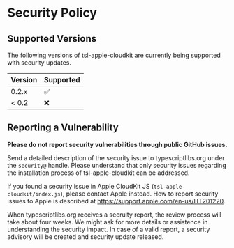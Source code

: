 Security Policy
===============

Supported Versions
------------------

The following versions of tsl-apple-cloudkit are currently being supported with security updates.

| Version | Supported          |
| ------- | ------------------ |
| 0.2.x   | :white_check_mark: |
| < 0.2   | :x:                |



Reporting a Vulnerability
-------------------------

**Please do not report security vulnerabilities through public GitHub issues.**

Send a detailed description of the security issue to typescriptlibs.org under the `security@` handle.
Please understand that only security issues regarding the installation process of tsl-apple-cloudkit can be addressed.

If you found a security issue in Apple CloudKit JS (`tsl-apple-cloudkit/index.js`), please contact Apple instead.
How to report security issues to Apple is described at https://support.apple.com/en-us/HT201220.

When typescriptlibs.org receives a secruity report, the review process will take about four weeks.
We might ask for more details or assistence in understanding the security impact.
In case of a valid report, a security advisory will be created and security update released.

